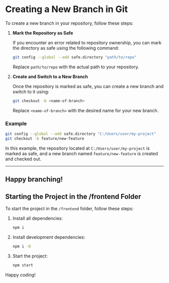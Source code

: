 # Creating a New Branch in Git

To create a new branch in your repository, follow these steps:

1. **Mark the Repository as Safe**

   If you encounter an error related to repository ownership, you can mark the directory as safe using the following command:

   ```bash
   git config --global --add safe.directory "path/to/repo"
   ```

   Replace `path/to/repo` with the actual path to your repository.

2. **Create and Switch to a New Branch**

   Once the repository is marked as safe, you can create a new branch and switch to it using:

   ```bash
   git checkout -b <name-of-branch>
   ```

   Replace `<name-of-branch>` with the desired name for your new branch.

### Example

```bash
git config --global --add safe.directory "C:/Users/user/my-project"
git checkout -b feature/new-feature
```

In this example, the repository located at `C:/Users/user/my-project` is marked as safe, and a new branch named `feature/new-feature` is created and checked out.

---
Happy branching!
---

## Starting the Project in the /frontend Folder

To start the project in the `/frontend` folder, follow these steps:

1. Install all dependencies:
   ```bash
   npm i
   ```

2. Install development dependencies:
   ```bash
   npm i -D
   ```

3. Start the project:
   ```bash
   npm start
   ```

Happy coding!

